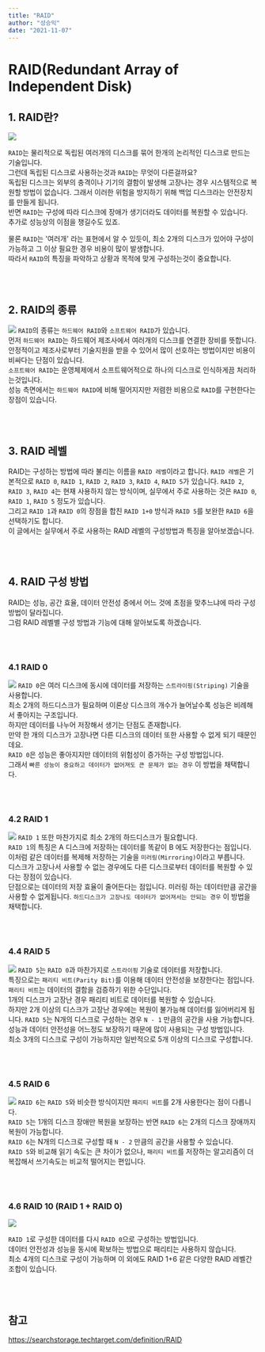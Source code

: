 ```yaml
---
title: "RAID"
author: "성승익"
date: "2021-11-07"
---
```


# RAID(Redundant Array of Independent Disk)


## 1. RAID란?
![](../../images/3기/성승익/2주차/RAID-System.jpg)

`RAID`는 물리적으로 독립된 여러개의 디스크를 묶어 한개의 논리적인 디스크로 만드는 기술입니다.  
그런데 독립된 디스크로 사용하는것과 `RAID`는 무엇이 다른걸까요?  
독립된 디스크는 외부의 충격이나 기기의 결함이 발생해 고장나는 경우 시스템적으로 복원할 방법이 없습니다. 그래서 이러한 위험을 방지하기 위해 백업 디스크라는 안전장치를 만들게 됩니다.  
반면 `RAID`는 구성에 따라 디스크에 장애가 생기더라도 데이터를 복원할 수 있습니다.  
추가로 성능상의 이점을 챙길수도 있죠.  

물론 `RAID`는 '여러개' 라는 표현에서 알 수 있듯이, 최소 2개의 디스크가 있어야 구성이 가능하고 그 이상 필요한 경우 비용이 많이 발생합니다.  
따라서 `RAID`의 특징을 파악하고 상황과 목적에 맞게 구성하는것이 중요합니다.  


<br><br>


## 2. RAID의 종류
![](../../images/3기/성승익/2주차/hardware_vs_software.jpg)
`RAID`의 종류는 `하드웨어 RAID`와 `소프트웨어 RAID`가 있습니다.  
먼저 `하드웨어 RAID`는 하드웨어 제조사에서 여러개의 디스크를 연결한 장비를 뜻합니다.  
안정적이고 제조사로부터 기술지원을 받을 수 있어서 많이 선호하는 방법이지만 비용이 비싸다는 단점이 있습니다.  
`소프트웨어 RAID`는 운영체제에서 소프트웨어적으로 하나의 디스크로 인식하게끔 처리하는것입니다.  
성능 측면에서는 `하드웨어 RAID`에 비해 떨어지지만 저렴한 비용으로 `RAID`를 구현한다는 장점이 있습니다.

<br><br>

## 3. RAID 레벨
RAID는 구성하는 방법에 따라 불리는 이름을 `RAID 레벨`이라고 합니다. 
`RAID 레벨`은 기본적으로 `RAID 0`, `RAID 1`, `RAID 2`, `RAID 3`, `RAID 4`, `RAID 5`가 있습니다.
`RAID 2`, `RAID 3`, `RAID 4`는 현재 사용하지 않는 방식이며, 실무에서 주로 사용하는 것은 `RAID 0`, `RAID 1`, `RAID 5` 정도가 있습니다.  
그리고 `RAID 1`과 `RAID 0`의 장점을 합친 `RAID 1+0` 방식과 `RAID 5`를 보완한 `RAID 6`을 선택하기도 합니다.  
이 글에서는 실무에서 주로 사용하는 RAID 레벨의 구성방법과 특징을 알아보겠습니다.


<br><br>

## 4. RAID 구성 방법
RAID는 성능, 공간 효율, 데이터 안전성 중에서 어느 것에 초점을 맞추느냐에 따라 구성방법이 달라집니다.  
그럼 RAID 레벨별 구성 방법과 기능에 대해 알아보도록 하겠습니다.  

<br><br>

### 4.1 RAID 0
![](../../images/3기/성승익/2주차/storage_raid_00_desktop.png)
`RAID 0`은 여러 디스크에 동시에 데이터를 저장하는 `스트라이핑(Striping)` 기술을 사용합니다.  
최소 2개의 하드디스크가 필요하며 이론상 디스크의 개수가 늘어날수록 성능은 비례해서 좋아지는 구조입니다.  
하지만 데이터를 나누어 저장해서 생기는 단점도 존재합니다.  
만약 한 개의 디스크가 고장나면 다른 디스크의 데이터 또한 사용할 수 없게 되기 때문인데요.  
`RAID 0`은 성능은 좋아지지만 데이터의 위험성이 증가하는 구성 방법입니다.  
그래서 `빠른 성능이 중요하고 데이터가 없어져도 큰 문제가 없는 경우` 이 방법을 채택합니다.

<br><br>


### 4.2 RAID 1
![](../../images/3기/성승익/2주차/storage_raid_01_desktop.png)
`RAID 1` 또한 마찬가지로 최소 2개의 하드디스크가 필요합니다.  
`RAID 1`의 특징은 A 디스크에 저장하는 데이터를 똑같이 B 에도 저장한다는 점입니다.  
이처럼 같은 데이터를 복제해 저장하는 기술을 `미러링(Mirroring)`이라고 부릅니다.  
디스크가 고장나서 사용할 수 없는 경우에도 다른 디스크로부터 데이터를 복원할 수 있다는 장점이 있습니다.  
단점으로는 데이터의 저장 효율이 줄어든다는 점입니다.  미러링 하는 데이터만큼 공간을 사용할 수 없게됩니다.
`하드디스크가 고장나도 데이터가 없어져서는 안되는 경우` 이 방법을 채택합니다.  

<br><br>

### 4.4 RAID 5
![](../../images/3기/성승익/2주차/storage_raid_05_desktop.png)
`RAID 5`는 `RAID 0`과 마찬가지로 `스트라이핑` 기술로 데이터를 저장합니다.  
특징으로는 `패리티 비트(Parity Bit)`를 이용해 데이터 안전성을 보장한다는 점입니다.  
`패리티 비트`는 데이터의 결함을 검증하기 위한 수단입니다.  
1개의 디스크가 고장난 경우 패리티 비트로 데이터를 복원할 수 있습니다.  
하지만 2개 이상의 디스크가 고장난 경우에는 복원이 불가능해 데이터를 잃어버리게 됩니다.
`RAID 5`는 N개의 디스크로 구성하는 경우 `N - 1` 만큼의 공간을 사용 가능합니다.  
성능과 데이터 안전성을 어느정도 보장하기 때문에 많이 사용되는 구성 방법입니다.  
최소 3개의 디스크로 구성이 가능하지만 일반적으로 5개 이상의 디스크로 구성합니다.  

<br><br>


### 4.5 RAID 6
![](../../images/3기/성승익/2주차/storage_raid_06_desktop.png)
`RAID 6`는 `RAID 5`와 비슷한 방식이지만 `패리티 비트`를 2개 사용한다는 점이 다릅니다.  
`RAID 5`는 1개의 디스크 장애만 복원을 보장하는 반면 `RAID 6`는 2개의 디스크 장애까지 복원이 가능합니다.  
`RAID 6`는 N개의 디스크로 구성할 때 `N - 2` 만큼의 공간을 사용할 수 있습니다.  
`RAID 5`와 비교해 읽기 속도는 큰 차이가 없으나, `패리티 비트`를 저장하는 알고리즘이 더 복잡해서 쓰기속도는 비교적 떨어지는 편입니다.  

<br><br>


### 4.6 RAID 10 (RAID 1 + RAID 0)
![](../../images/3기/성승익/2주차/storage_raid_10_desktop.png)

`RAID 1`로 구성한 데이터를 다시 `RAID 0`으로 구성하는 방법입니다.  
데이터 안전성과 성능을 동시에 확보하는 방법으로 패리티는 사용하지 않습니다.  
최소 4개의 디스크로 구성이 가능하며 
이 외에도 RAID 1+6 같은 다양한 RAID 레벨간 조합이 있습니다.

<br><br>

## 참고
https://searchstorage.techtarget.com/definition/RAID